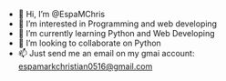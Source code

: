 - 👋 Hi, I’m @EspaMChris
- 👀 I’m interested in Programming and web developing
- 🌱 I’m currently learning Python and Web Developing 
- 💞️ I’m looking to collaborate on Python
- 📫 Just send me an email on my gmai account: espamarkchristian0516@gmail.com

<!---
EspaMChris/EspaMChris is a ✨ special ✨ repository because its `README.md` (this file) appears on your GitHub profile.
You can click the Preview link to take a look at your changes.
--->
